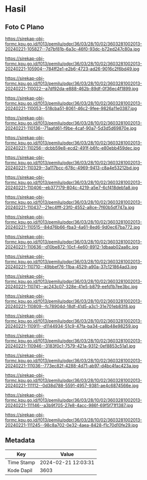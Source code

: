 # Hasil

## Foto C Plano

https://sirekap-obj-formc.kpu.go.id/f013/pemilu/pdpr/36/03/28/10/02/3603281002013-20240221-105827--7d7bf81b-6a3c-46f0-93dc-b72ed247c80a.jpg

https://sirekap-obj-formc.kpu.go.id/f013/pemilu/pdpr/36/03/28/10/02/3603281002013-20240221-105904--784ff2e1-e2b6-4723-ad26-9016c2f6bd49.jpg

https://sirekap-obj-formc.kpu.go.id/f013/pemilu/pdpr/36/03/28/10/02/3603281002013-20240221-110022--a7df92da-e888-462b-89df-0f36ec4f1899.jpg

https://sirekap-obj-formc.kpu.go.id/f013/pemilu/pdpr/36/03/28/10/02/3603281002013-20240221-110053--518cba51-8061-46c2-9fee-9826a11e0387.jpg

https://sirekap-obj-formc.kpu.go.id/f013/pemilu/pdpr/36/03/28/10/02/3603281002013-20240221-110136--71aafd61-f9be-4caf-90a7-5d3d5d69870e.jpg

https://sirekap-obj-formc.kpu.go.id/f013/pemilu/pdpr/36/03/28/10/02/3603281002013-20240221-110256--dcbb59e8-ecd2-491f-b6fc-e80ebb459dec.jpg

https://sirekap-obj-formc.kpu.go.id/f013/pemilu/pdpr/36/03/28/10/02/3603281002013-20240221-110329--3a117bcc-678c-4969-9413-c8a4e53212bd.jpg

https://sirekap-obj-formc.kpu.go.id/f013/pemilu/pdpr/36/03/28/10/02/3603281002013-20240221-110406--eb377179-804c-4219-a5e7-6cf418deb1a8.jpg

https://sirekap-obj-formc.kpu.go.id/f013/pemilu/pdpr/36/03/28/10/02/3603281002013-20240221-110437--21ec4fff-23f0-4552-a8ce-7f60b5df747a.jpg

https://sirekap-obj-formc.kpu.go.id/f013/pemilu/pdpr/36/03/28/10/02/3603281002013-20240221-110515--84d76b66-fba3-4a61-8ed6-9d0ec67ba772.jpg

https://sirekap-obj-formc.kpu.go.id/f013/pemilu/pdpr/36/03/28/10/02/3603281002013-20240221-110636--d10be872-10cf-4e60-8912-1dbaab02aa8c.jpg

https://sirekap-obj-formc.kpu.go.id/f013/pemilu/pdpr/36/03/28/10/02/3603281002013-20240221-110710--49bbef76-11ba-4529-a90a-37c121864ad3.jpg

https://sirekap-obj-formc.kpu.go.id/f013/pemilu/pdpr/36/03/28/10/02/3603281002013-20240221-110741--ac243c07-328e-41e5-b879-eefd1b7ee3bc.jpg

https://sirekap-obj-formc.kpu.go.id/f013/pemilu/pdpr/36/03/28/10/02/3603281002013-20240221-110809--fc78904d-18df-41d5-a3c1-31e701eb83f8.jpg

https://sirekap-obj-formc.kpu.go.id/f013/pemilu/pdpr/36/03/28/10/02/3603281002013-20240221-110911--d1144934-51c9-47fa-ba34-ca8b48e98259.jpg

https://sirekap-obj-formc.kpu.go.id/f013/pemilu/pdpr/36/03/28/10/02/3603281002013-20240221-110946--3183f0c1-7579-421a-9312-0ef8853c51a1.jpg

https://sirekap-obj-formc.kpu.go.id/f013/pemilu/pdpr/36/03/28/10/02/3603281002013-20240221-111036--773ec82f-4288-4d71-ab97-d4bc4fac423a.jpg

https://sirekap-obj-formc.kpu.go.id/f013/pemilu/pdpr/36/03/28/10/02/3603281002013-20240221-111112--0d38d788-5591-4957-9381-ae4c6874566e.jpg

https://sirekap-obj-formc.kpu.go.id/f013/pemilu/pdpr/36/03/28/10/02/3603281002013-20240221-111146--a3b9f705-27e8-4acc-986f-69f5f71f1387.jpg

https://sirekap-obj-formc.kpu.go.id/f013/pemilu/pdpr/36/03/28/10/02/3603281002013-20240221-111245--98c8a702-0e32-4aea-8428-f1c70d10fe29.jpg


## Metadata

| Key        | Value               |
| ---------- | ------------------- |
| Time Stamp | 2024-02-21 12:03:31 |
| Kode Dapil | 3603                |



